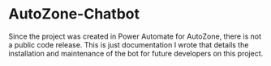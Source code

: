 # AutoZone-Chatbot
Since the project was created in Power Automate for AutoZone, there is not a public code release. This is just documentation I wrote that details the installation and maintenance of the bot for future developers on this project.

